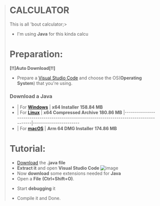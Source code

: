 ># CALCULATOR
> This is all 'bout calculator;>
>- I'm using **Java** for this kinda calcu
>
># Preparation:
> **[!!]Auto Download[!!]**
>- Prepare a [Visual Studio Code](https://code.visualstudio.com/download) and choose the OS(**Operating System**) that you're using.
>### Download a Java
>- | For [**Windows**](https://download.oracle.com/java/19/latest/jdk-19_windows-x64_bin.exe) | **x64 Installer** **158.84 MB**
>- | For [**Linux**](https://download.oracle.com/java/19/latest/jdk-19_linux-x64_bin.tar.gz)  | **x64 Compressed Archive** **180.86 MB**
>  |------------------------------------------------------------------------------------------|-----------------------
>- | For [**macOS**](https://download.oracle.com/java/19/latest/jdk-19_macos-aarch64_bin.dmg) | **Arm 64 DMG Installer** **174.86 MB**
># Tutorial:
>- [Download](https://github.com/LOLsphinx/CALjed/archive/refs/heads/main.zip) the **.java file**
>- **Extract it** and open **Visual Studio Code** ![image](https://user-images.githubusercontent.com/104243528/191548173-ba8d6740-ea5f-403c-a9df-93c86698c482.png)
>- Now **download** some extensions needed for **Java**
>- Open a **File** **(Ctrl+Shift+O)**.
>* Start **debugging** it
>- Compile it and Done.

